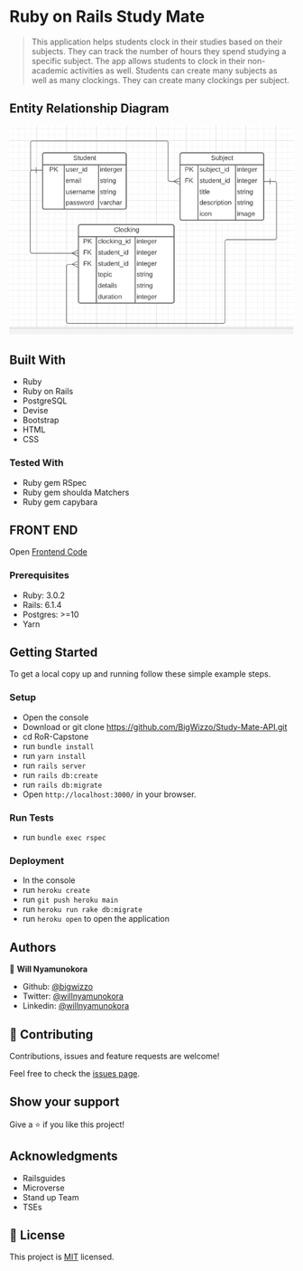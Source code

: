 # Ruby on Rails Study Mate

> This application helps students clock in their studies based on their subjects. They can track the number of hours they spend studying a specific subject.
> The app allows students to clock in their non-academic activities as well.
> Students can create many subjects as well as many clockings.
> They can create many clockings per subject.

## Entity Relationship Diagram

![ScreenShot](./erd.png)

## Built With

- Ruby
- Ruby on Rails
- PostgreSQL
- Devise
- Bootstrap
- HTML
- CSS

### Tested With

- Ruby gem RSpec
- Ruby gem shoulda Matchers
- Ruby gem capybara

## FRONT END

Open [Frontend Code](https://github.com/BigWizzo/Study-Mate)

### Prerequisites

- Ruby: 3.0.2
- Rails: 6.1.4
- Postgres: >=10
- Yarn

## Getting Started

To get a local copy up and running follow these simple example steps.

### Setup

- Open the console
- Download or git clone https://github.com/BigWizzo/Study-Mate-API.git
- cd RoR-Capstone
- run `bundle install`
- run `yarn install`
- run `rails server`
- run `rails db:create`
- run `rails db:migrate`
- Open `http://localhost:3000/` in your browser.

### Run Tests

- run `bundle exec rspec`

### Deployment

- In the console
- run `heroku create`
- run `git push heroku main`
- run `heroku run rake db:migrate`
- run `heroku open` to open the application

## Authors

👤 **Will Nyamunokora**

- Github: [@bigwizzo](https://github.com/bigwizzo)
- Twitter: [@willnyamunokora](https://twitter.com/willnyamunokora)
- Linkedin: [@willnyamunokora](https://linkedin.com/in/willnyamunokora)

## 🤝 Contributing

Contributions, issues and feature requests are welcome!

Feel free to check the [issues page](https://github.com/BigWizzo/Study-Mate/issues).

## Show your support

Give a ⭐️ if you like this project!

## Acknowledgments

- Railsguides
- Microverse
- Stand up Team
- TSEs

## 📝 License

This project is [MIT](https://opensource.org/licenses/MIT) licensed.
